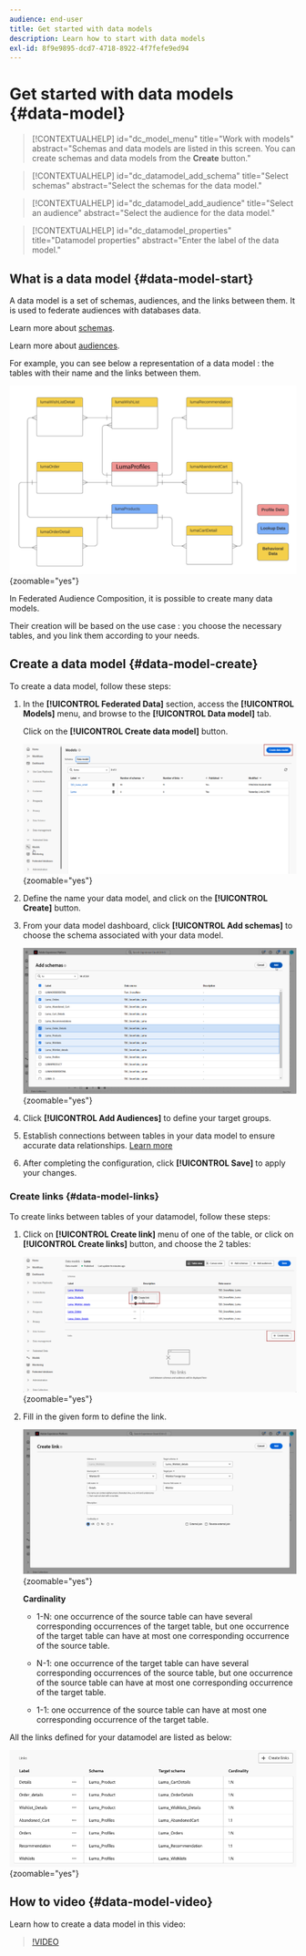 ```yaml
---
audience: end-user
title: Get started with data models
description: Learn how to start with data models
exl-id: 8f9e9895-dcd7-4718-8922-4f7fefe9ed94
---
```

# Get started with data models {#data-model}

>[!CONTEXTUALHELP]
>id="dc_model_menu"
>title="Work with models"
>abstract="Schemas and data models are listed in this screen. You can create schemas and data models from the **Create** button."

>[!CONTEXTUALHELP]
>id="dc_datamodel_add_schema"
>title="Select schemas"
>abstract="Select the schemas for the data model."


>[!CONTEXTUALHELP]
>id="dc_datamodel_add_audience"
>title="Select an audience"
>abstract="Select the audience for the data model."

>[!CONTEXTUALHELP]
>id="dc_datamodel_properties"
>title="Datamodel properties"
>abstract="Enter the label of the data model."


## What is a data model {#data-model-start}

A data model is a set of schemas, audiences, and the links between them. It is used to federate audiences with databases data.

Learn more about [schemas](../customer/schemas.md#schema-start).

Learn more about [audiences](../start/audiences.md).

For example, you can see below a representation of a data model : the tables with their name and the links between them.

![](assets/datamodel.png){zoomable="yes"}

In Federated Audience Composition, it is possible to create many data models.

Their creation will be based on the use case : you choose the necessary tables, and you link them according to your needs.

## Create a data model {#data-model-create}

To create a data model, follow these steps:

1. In the **[!UICONTROL Federated Data]** section, access the **[!UICONTROL Models]** menu, and browse to the **[!UICONTROL Data model]** tab. 

    Click on the **[!UICONTROL Create data model]** button.

    ![](assets/datamodel_create.png){zoomable="yes"}

1. Define the name your data model, and click on the **[!UICONTROL Create]** button.

1. From your data model dashboard, click **[!UICONTROL Add schemas]** to choose the schema associated with your data model.

    ![](assets/datamodel_schemas.png){zoomable="yes"}

1. Click **[!UICONTROL Add Audiences]** to define your target groups.

1. Establish connections between tables in your data model to ensure accurate data relationships. [Learn more](#data-model-links)

1. After completing the configuration, click **[!UICONTROL Save]** to apply your changes.

### Create links {#data-model-links}

To create links between tables of your datamodel, follow these steps: 

1. Click  on **[!UICONTROL Create link]** menu of one of the table, or click on **[!UICONTROL Create links]** button, and choose the 2 tables:

    ![](assets/datamodel_createlinks.png){zoomable="yes"}

1. Fill in the given form to define the link.

    ![](assets/datamodel_link.png){zoomable="yes"}

    **Cardinality**

     * 1-N: one occurrence of the source table can have several corresponding occurrences of the target table, but one occurrence of the target table can have at most one corresponding occurrence of the source table.

     * N-1: one occurrence of the target table can have several corresponding occurrences of the source table, but one occurrence of the source table can have at most one corresponding occurrence of the target table.
     
     * 1-1: one occurrence of the source table can have at most one corresponding occurrence of the target table.

All the links defined for your datamodel are listed as below:

![](assets/datamodel_alllinks.png){zoomable="yes"}

## How to video {#data-model-video}

Learn how to create a data model in this video:

>[!VIDEO](https://video.tv.adobe.com/v/3432020)
